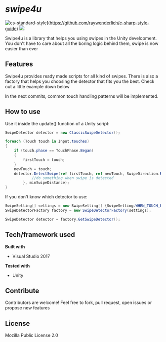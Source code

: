 # *swipe4u*  

![cs-standard-style](https://img.shields.io/badge/code%20style-c#%20standard-brightgreen.svg?style=flat)](<https://github.com/raywenderlich/c-sharp-style-guide>) ![](https://img.shields.io/badge/dev%20status-30%25-orange.svg?style=flat)

Swipe4u is a library that helps you using swipes in the Unity development. You don't have to care about all the boring logic behind them, swipe is now easier than ever

## Features
Swipe4u provides ready made scripts for all kind of swipes. There is also a factory that helps you choosing the detector that fits you the best. Check out a little example down below

In the next commits, common touch handling patterns will be implemented. 

## How to use

Use it inside the update() function of a Unity script:

```c#
SwipeDetector detector = new ClassicSwipeDetector();

foreach (Touch touch in Input.touches)
{
	if (touch.phase == TouchPhase.Began)
	{
		firstTouch = touch;
	}
	newTouch = touch;
	detector.DetectSwipe(ref firstTouch, ref newTouch, SwipeDirection.Right, 					delegate {
       		//do something when swipe is detected
   		}, minSwipeDistance);
}		

```

If you don't know which detector to use:

```c#
SwipeSetting[] settings = new SwipeSetting[] {SwipeSetting.WHEN_TOUCH_END, ...};
SwipeDetectorFactory factory = new SwipeDetectorFactory(settings);

SwipeDetector detector = factory.GetSwipeDetector();
```

## Tech/framework used

<b>Built with</b>

- Visual Studio 2017

**Tested with**

- Unity

## Contribute

Contributors are welcome! Feel free to fork, pull request, open issues or propose new features

## License
Mozilla Public License 2.0
